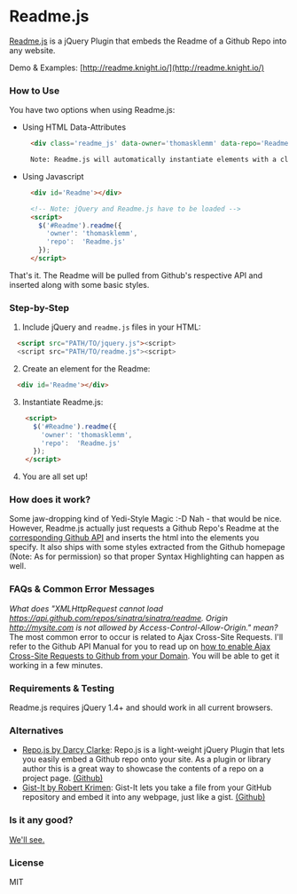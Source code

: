 # Readme.js
[Readme.js](http://readme.knight.io/) is a jQuery Plugin that embeds the Readme of a Github Repo into any website.

Demo & Examples: [http://readme.knight.io/](http://readme.knight.io/)

### How to Use
You have two options when using Readme.js:
  - Using HTML Data-Attributes
    ```html
      <div class='readme_js' data-owner='thomasklemm' data-repo='Readme.js'></div>

      Note: Readme.js will automatically instantiate elements with a class of 'readme_js'
    ```
  - Using Javascript
    ```html
      <div id='Readme'></div>

      <!-- Note: jQuery and Readme.js have to be loaded -->
      <script>
        $('#Readme').readme({
          'owner': 'thomasklemm',
          'repo':  'Readme.js'
        });
      </script>
    ```
That's it. The Readme will be pulled from Github's respective API and inserted along with some basic styles.

### Step-by-Step
1. Include jQuery and `readme.js` files in your HTML:  
  ```html
    <script src="PATH/TO/jquery.js"><script>  
    <script src="PATH/TO/readme.js"><script>
  ```
2. Create an element for the Readme:  
  ```html
    <div id='Readme'></div>
  ```
3. Instantiate Readme.js:  
```html
    <script>
      $('#Readme').readme({
        'owner': 'thomasklemm',
        'repo':  'Readme.js'
      });
    </script>
```
4. You are all set up!

### How does it work?
Some jaw-dropping kind of Yedi-Style Magic :-D Nah - that would be nice.
However, Readme.js actually just requests a Github Repo's Readme at the [corresponding Github API](http://developer.github.com/v3/repos/contents/) and inserts the html into the elements you specify. It also ships with some styles extracted from the Github homepage (Note: As for permission) so that proper Syntax Highlighting can happen as well.

### FAQs & Common Error Messages

*What does "XMLHttpRequest cannot load https://api.github.com/repos/sinatra/sinatra/readme. Origin http://mysite.com is not allowed by Access-Control-Allow-Origin." mean?*  
The most common error to occur is related to Ajax Cross-Site Requests. I'll refer to the Github API Manual for you to read up on [how to enable Ajax Cross-Site Requests to Github from your Domain](http://developer.github.com/v3/#cross-origin-resource-sharing). You will be able to get it working in a few minutes.

### Requirements & Testing
Readme.js requires jQuery 1.4+ and should work in all current browsers.

### Alternatives
- [Repo.js by Darcy Clarke](http://darcyclarke.me/dev/repojs/): Repo.js is a light-weight jQuery Plugin that lets you easily embed a Github repo onto your site. As a plugin or library author this is a great way to showcase the contents of a repo on a project page. [(Github)](https://github.com/darcyclarke/Repo.js)
- [Gist-It by Robert Krimen](http://gist-it.appspot.com/): Gist-It lets you take a file from your GitHub repository and embed it into any webpage, just like a gist. [(Github)](https://github.com/robertkrimen/gist-it) 


### Is it any good?
[We'll see.](http://news.ycombinator.com/item?id=3067434)

### License
MIT